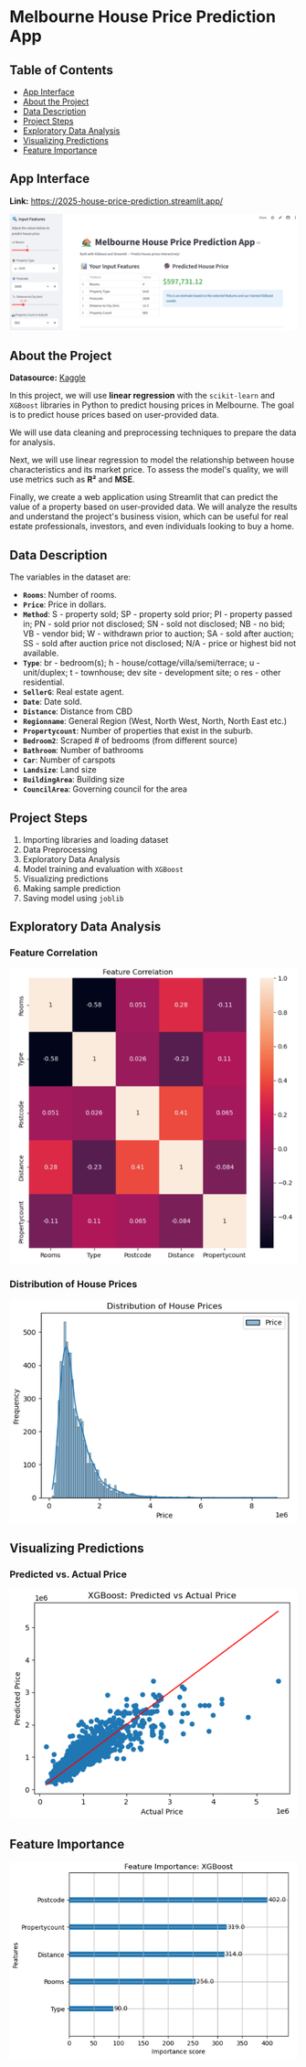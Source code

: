 # Melbourne House Price Prediction App
## Table of Contents
- [App Interface](#app-interface)
- [About the Project](#about)
- [Data Description](#data-desc)
- [Project Steps](#steps)
- [Exploratory Data Analysis](#eda)
- [Visualizing Predictions](#visualize)
- [Feature Importance](#feature)
## App Interface
**Link:** https://2025-house-price-prediction.streamlit.app/

![image](app-screen.png)
## About the Project
**Datasource:** [Kaggle](https://www.kaggle.com/datasets/dansbecker/melbourne-housing-snapshot)

In this project, we will use **linear regression** with the `scikit-learn` and `XGBoost` libraries in Python to predict housing prices in Melbourne. The goal is to predict house prices based on user-provided data.

We will use data cleaning and preprocessing techniques to prepare the data for analysis.

Next, we will use linear regression to model the relationship between house characteristics and its market price. To assess the model's quality, we will use metrics such as **R²** and **MSE**.

Finally, we create a web application using Streamlit that can predict the value of a property based on user-provided data. We will analyze the results and understand the project's business vision, which can be useful for real estate professionals, investors, and even individuals looking to buy a home.
## Data Description
The variables in the dataset are:
- **`Rooms`**: Number of rooms.
- **`Price`**: Price in dollars.
- **`Method`**: S - property sold; SP - property sold prior; PI - property passed in; PN - sold prior not disclosed; SN - sold not disclosed; NB - no bid; VB - vendor bid; W - withdrawn prior to auction; SA - sold after auction; SS - sold after auction price not disclosed; N/A - price or highest bid not available.
- **`Type`**: br - bedroom(s); h - house/cottage/villa/semi/terrace; u - unit/duplex; t - townhouse; dev site - development site; o res - other residential.
- **`SellerG`**: Real estate agent.
- **`Date`**: Date sold.
- **`Distance`**: Distance from CBD
- **`Regionname`**: General Region (West, North West, North, North East etc.)
- **`Propertycount`**: Number of properties that exist in the suburb.
- **`Bedroom2`**: Scraped # of bedrooms (from different source)
- **`Bathroom`**: Number of bathrooms
- **`Car`**: Number of carspots
- **`Landsize`**: Land size
- **`BuildingArea`**: Building size
- **`CouncilArea`**: Governing council for the area
## Project Steps
1. Importing libraries and loading dataset
2. Data Preprocessing
3. Exploratory Data Analysis
4. Model training and evaluation with `XGBoost`
5. Visualizing predictions
6. Making sample prediction
7. Saving model using `joblib`
## Exploratory Data Analysis
### Feature Correlation
![image](heatmap.png)
### Distribution of House Prices
![image](histogram.png)
## Visualizing Predictions
### Predicted vs. Actual Price
![image](scatterplot.png)
## Feature Importance
![image](feature-importance.png)

